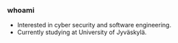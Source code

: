 ### whoami

- Interested in cyber security and software engineering.
- Currently studying at University of Jyväskylä.






